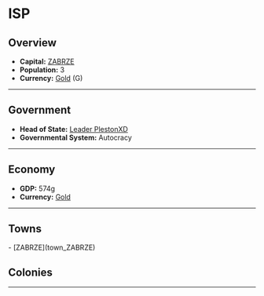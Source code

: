<!--UNDEDITED FILE, remove this entire line if this file has been edited!-->
# <!--NAME-->ISP<!--NAME-->

## Overview

- **Capital:** <!--CAPITAL_LINK-->[ZABRZE](ZABRZE_town)<!--CAPITAL_LINK-->
- **Population:** <!--POPULATION-->3<!--POPULATION-->
- **Currency:** <!--CURRENCY_LINK-->[Gold](Gold_currency)<!--CURRENCY_LINK--> (<!--CURRENCY_ABV-->G<!--CURRENCY_ABV-->)

---

## Government

- **Head of State:** <!--LEADER_TITLE_LINK-->[Leader PlestonXD](PlestonXD_user)<!--LEADER_TITLE_LINK-->
- **Governmental System:** <!--GOVERNMENT-->Autocracy<!--GOVERNMENT-->

---

## Economy

- **GDP:** <!--GDP-->574g<!--GDP-->
- **Currency:** <!--CURRENCY_LINK-->[Gold](Gold_currency)<!--CURRENCY_LINK-->

---

## Towns

<!--TOWNS-->- [ZABRZE](town_ZABRZE)<!--TOWNS-->

## Colonies

<!--COLONIES--><!--COLONIES-->

---